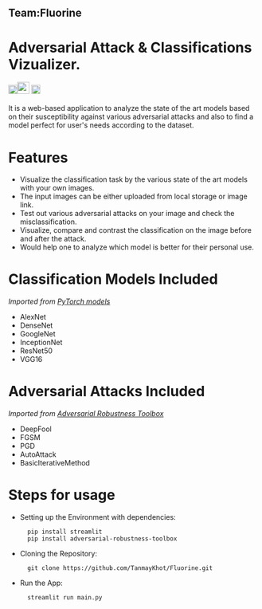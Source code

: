 ## Team:Fluorine
# Adversarial Attack & Classifications Vizualizer.


<a href="https://pytorch.org"><img src="https://upload.wikimedia.org/wikipedia/commons/9/96/Pytorch_logo.png" height="18" ></a><a href="https://github.com/Trusted-AI/adversarial-robustness-toolbox"><img src="https://raw.githubusercontent.com/TanmayKhot/Fluorine/adv/Images/advtool.JPG" height="24"></a>  <a href="https://www.streamlit.io/"><img src="https://raw.githubusercontent.com/TanmayKhot/Fluorine/adv/Images/streamlit.png" height="18"></a>
<br>
<br>
It is a web-based application to analyze the state of the art models based on their susceptibility against various adversarial attacks and also to find a model perfect for user's needs according to the dataset. 
<br>

# Features
- Visualize the classification task by the various state of the art models with your own images.
- The input images can be either uploaded from local storage or image link.
- Test out various adversarial attacks on your image and check the misclassification.
- Visualize, compare and contrast the classification on the image before and after the attack.
- Would help one to analyze which model is better for their personal use.
 
# Classification Models Included
*Imported from <a href="https://pytorch.org/docs/stable/torchvision/models.html">PyTorch models</a>* 
- AlexNet
- DenseNet
- GoogleNet
- InceptionNet
- ResNet50
- VGG16

# Adversarial Attacks Included
*Imported from <a href="https://adversarial-robustness-toolbox.readthedocs.io/en/latest/index.html">Adversarial Robustness Toolbox</a>* 
- DeepFool
- FGSM
- PGD
- AutoAttack
- BasicIterativeMethod

# Steps for usage
- Setting up the Environment with dependencies:

        pip install streamlit
        pip install adversarial-robustness-toolbox

- Cloning the Repository: 

        git clone https://github.com/TanmayKhot/Fluorine.git
- Run the App:

        streamlit run main.py
      
